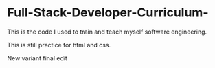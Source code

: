 # Full-Stack-Developer-Curriculum-

This is the code I used to train and teach myself software engineering. 

This is still practice for html and css.

New variant final edit
